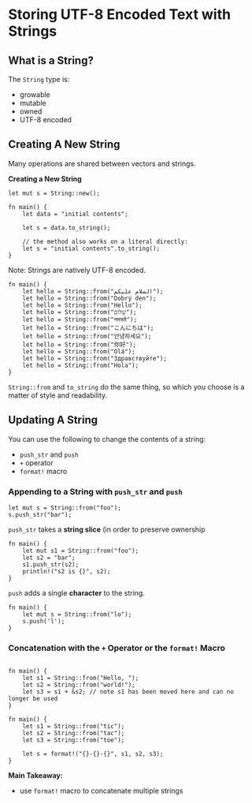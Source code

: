 # Storing UTF-8 Encoded Text with Strings

## What is a String?

The `String` type is:
- growable
- mutable
- owned
- UTF-8 encoded

## Creating A New String

Many operations are shared between vectors and strings.

**Creating a New String**
```
let mut s = String::new();
```

```
fn main() {
    let data = "initial contents";

    let s = data.to_string();

    // the method also works on a literal directly:
    let s = "initial contents".to_string();
}
```

Note: Strings are natively UTF-8 encoded.
```
fn main() {
    let hello = String::from("السلام عليكم");
    let hello = String::from("Dobrý den");
    let hello = String::from("Hello");
    let hello = String::from("שָׁלוֹם");
    let hello = String::from("नमस्ते");
    let hello = String::from("こんにちは");
    let hello = String::from("안녕하세요");
    let hello = String::from("你好");
    let hello = String::from("Olá");
    let hello = String::from("Здравствуйте");
    let hello = String::from("Hola");
}
```

`String::from` and `to_string` do the same thing, so which you choose is a matter of style and readability.

## Updating A String

You can use the following to change the contents of a string:
- `push_str` and `push`
- `+` operator
- `format!` macro

### Appending to a String with `push_str` and `push`

```
let mut s = String::from("foo");
s.push_str("bar");
``` 

`push_str` takes a **string slice** (in order to preserve ownership

```
fn main() {
    let mut s1 = String::from("foo");
    let s2 = "bar";
    s1.push_str(s2);
    println!("s2 is {}", s2);
}
```

`push` adds a single **character** to the string.

```
fn main() {
    let mut s = String::from("lo");
    s.push('l');
}
```

### Concatenation with the `+` Operator or the `format!` Macro

```

fn main() {
    let s1 = String::from("Hello, ");
    let s2 = String::from("world!");
    let s3 = s1 + &s2; // note s1 has been moved here and can no longer be used
}
```

```
fn main() {
    let s1 = String::from("tic");
    let s2 = String::from("tac");
    let s3 = String::from("toe");

    let s = format!("{}-{}-{}", s1, s2, s3);
}
```

**Main Takeaway:**
- use `format!` macro to concatenate multiple strings

